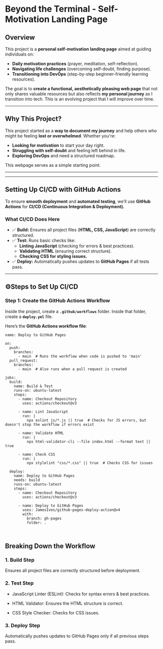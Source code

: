 # Beyond the Terminal - Self-Motivation Landing Page 

## **Overview**
This project is a **personal self-motivation landing page** aimed at guiding individuals on:
- **Daily motivation practices** (prayer, meditation, self-reflection).
- **Navigating life challenges** (overcoming self-doubt, finding purpose).
- **Transitioning into DevOps** (step-by-step beginner-friendly learning resources).

The goal is to **create a functional, aesthetically pleasing web page** that not only shares valuable resources but also reflects **my personal journey** as I transition into tech. This is an evolving project that I will improve over time.

---

## **Why This Project?**
This project started as a **way to document my journey** and help others who might be feeling **lost or overwhelmed**. Whether you're:
- **Looking for motivation** to start your day right.
- **Struggling with self-doubt** and feeling left behind in life.
- **Exploring DevOps** and need a structured roadmap.

This webpage serves as a simple starting point. 

---


---

## **Setting Up CI/CD with GitHub Actions**
To ensure **smooth deployment** and **automated testing**, we’ll use **GitHub Actions** for **CI/CD (Continuous Integration & Deployment).**  

### **What CI/CD Does Here**
- ✅ **Build:** Ensures all project files (**HTML, CSS, JavaScript**) are correctly structured.
- ✅ **Test:** Runs basic checks like:
  - **Linting JavaScript** (checking for errors & best practices).
  - **Validating HTML** (ensuring correct structure).
  - **Checking CSS for styling issues.**
- ✅ **Deploy:** Automatically pushes updates to **GitHub Pages** if all tests pass.

---

## **⚙Steps to Set Up CI/CD**
### **Step 1: Create the GitHub Actions Workflow**
Inside the project, create a **`.github/workflows`** folder. Inside that folder, create a **`deploy.yml`** file.

Here’s the **GitHub Actions workflow file**:

```
name: Deploy to GitHub Pages

on:
  push:
    branches:
      - main  # Runs the workflow when code is pushed to 'main'
  pull_request:
    branches:
      - main  # Also runs when a pull request is created

jobs:
  build:
    name: Build & Test
    runs-on: ubuntu-latest
    steps:
      - name: Checkout Repository
        uses: actions/checkout@v3

      - name: Lint JavaScript
        run: |
          npx eslint js/*.js || true  # Checks for JS errors, but doesn't stop the workflow if errors exist

      - name: Validate HTML
        run: |
          npx html-validator-cli --file index.html --format text || true

      - name: Check CSS
        run: |
          npx stylelint "css/*.css" || true  # Checks CSS for issues

  deploy:
    name: Deploy to GitHub Pages
    needs: build
    runs-on: ubuntu-latest
    steps:
      - name: Checkout Repository
        uses: actions/checkout@v3

      - name: Deploy to GitHub Pages
        uses: JamesIves/github-pages-deploy-action@v4
        with:
          branch: gh-pages
          folder: .

     
```

## Breaking Down the Workflow
### 1. Build Step
Ensures all project files are correctly structured before deployment.

### 2. Test Step
- JavaScript Linter (ESLint): Checks for syntax errors & best practices.

- HTML Validator: Ensures the HTML structure is correct.

- CSS Style Checker: Checks for CSS issues.

### 3. Deploy Step
Automatically pushes updates to GitHub Pages only if all previous steps pass.
